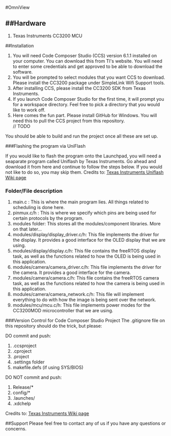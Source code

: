 #OmniView

##Hardware
--------
1. Texas Instruments CC3200 MCU

##Installation
1. You will need Code Composer Studio (CCS) version 6.1.1 installed on your computer. You can download this from TI's website. You will need to enter some credentials and get approved to be able to download the software.
2. You will be prompted to select modules that you want CCS to download. Please install the CC3200 package under SimpleLink Wifi Support tools.
3. After installing CCS, please install the CC3200 SDK from Texas Instruments.
4. If you launch Code Composer Studio for the first time, it will prompt you for a workspace directory. Feel free to pick a directory that you would like to work off.
5. Here comes the fun part. Please install GitHub for Windows. You will need this to pull the CCS project from this repository.  
// TODO

You should be able to build and run the project once all these are set up. 

###Flashing the program via UniFlash

If you would like to flash the program onto the Launchpad, you will need a seaparate program called Uniflash by Texas Instruments. Go ahead and download it from here and continue to follow the steps below. If you would not like to do so, you may skip them.
Credits to: [Texas Instruments Uniflash Wiki page](http://processors.wiki.ti.com/index.php/UniFlash_Quick_Start_Guide)

### Folder/File description
1. main.c : This is where the main program lies. All things related to scheduling is done here.
2. pinmux.c/h : This is where we specify which pins are being used for certain protocols by the program.
3. modules folder: This stores all the modules/component libraries. More on that later...
4. modules/display/display_driver.c/h: This file implements the driver for the display. It provides a good interface for the OLED display that we are using.
5. modules/display/display.c/h: This file contains the freeRTOS display task, as well as the functions related to how the OLED is being used in this application.
6. modules/camera/camera_driver.c/h: This file implements the driver for the camera. It provides a good interface for the camera.
7. modules/camera/camera.c/h: This file contains the freeRTOS camera task, as well as the functions related to how the camera is being used in this application.
8. modules/camera/camera_network.c/h: This file will implement everything to do with how the image is being sent over the network.
9. modules/mcu/mcu.c/h: This file implements power modes for the CC3200MOD microcontroller that we are using.

###Version Control for Code Composer Studio Project
The .gitignore file on this repository should do the trick, but please:  
  
DO commit and push:  
1. .ccsproject  
2. .cproject  
3. .project  
4. .settings folder  
5. makefile.defs (if using SYS/BIOS)  

DO NOT commit and push:    
1. Release/*  
2. config/*  
3. .launches/  
4. .xdchelp  

Credits to: [Texas Instruments Wiki page](http://processors.wiki.ti.com/index.php/Source_control_with_CCS)  

##Support
Please feel free to contact any of us if you have any questions or concerns.
